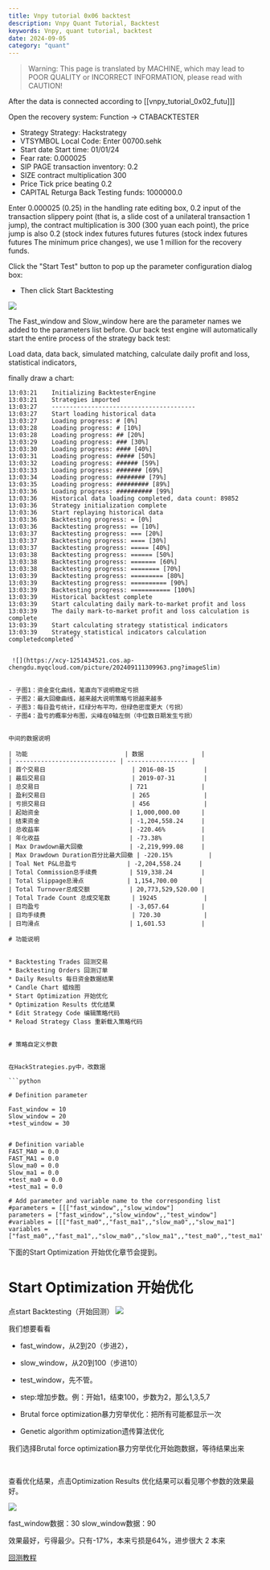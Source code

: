 ```yaml
---
title: Vnpy tutorial 0x06 backtest
description: Vnpy Quant Tutorial, Backtest
keywords: Vnpy, quant tutorial, backtest
date: 2024-09-05
category: "quant" 
---
```


> Warning: This page is translated by MACHINE, which may lead to POOR QUALITY or INCORRECT INFORMATION, please read with CAUTION!



After the data is connected according to [[vnpy_tutorial_0x02_futu]]]


Open the recovery system: Function -> CTABACKTESTER


* Strategy Strategy: Hackstrategy
* VTSYMBOL Local Code: Enter 00700.sehk
* Start date Start time: 01/01/24
* Fear rate: 0.000025
* SIP PAGE transaction inventory: 0.2
* SIZE contract multiplication 300
* Price Tick price beating 0.2
* CAPITAL Returga Back Testing funds: 1000000.0




Enter 0.000025 (0.25) in the handling rate editing box, 0.2 input of the transaction slippery point (that is, a slide cost of a unilateral transaction 1 jump), the contract multiplication is 300 (300 yuan each point), the price jump is also 0.2 (stock index futures futures futures (stock index futures futures The minimum price changes), we use 1 million for the recovery funds.

Click the "Start Test" button to pop up the parameter configuration dialog box:
* Then click Start Backtesting

 ![](https://xcy-1251434521.cos.ap-chengdu.myqcloud.com/picture/202409111301001.png?imageSlim) 

The Fast_window and Slow_window here are the parameter names we added to the parameters list before.
Our back test engine will automatically start the entire process of the strategy back test:

Load data, data back, simulated matching, calculate daily profit and loss, statistical indicators,

finally draw a chart:

```shell
13:03:21	Initializing BacktesterEngine
13:03:21	Strategies imported
13:03:27	----------------------------------------
13:03:27	Start loading historical data
13:03:27	Loading progress: # [0%]
13:03:28	Loading progress: # [10%]
13:03:28	Loading progress: ## [20%]
13:03:29	Loading progress: ### [30%]
13:03:30	Loading progress: #### [40%]
13:03:31	Loading progress: ##### [50%]
13:03:32	Loading progress: ###### [59%]
13:03:33	Loading progress: ####### [69%]
13:03:34	Loading progress: ######## [79%]
13:03:35	Loading progress: ######### [89%]
13:03:36	Loading progress: ########## [99%]
13:03:36	Historical data loading completed, data count: 89852
13:03:36	Strategy initialization complete
13:03:36	Start replaying historical data
13:03:36	Backtesting progress: = [0%]
13:03:36	Backtesting progress: == [10%]
13:03:37	Backtesting progress: === [20%]
13:03:37	Backtesting progress: ==== [30%]
13:03:37	Backtesting progress: ===== [40%]
13:03:38	Backtesting progress: ====== [50%]
13:03:38	Backtesting progress: ======= [60%]
13:03:38	Backtesting progress: ======== [70%]
13:03:39	Backtesting progress: ========= [80%]
13:03:39	Backtesting progress: ========== [90%]
13:03:39	Backtesting progress: =========== [100%]
13:03:39	Historical backtest complete
13:03:39	Start calculating daily mark-to-market profit and loss
13:03:39	The daily mark-to-market profit and loss calculation is complete
13:03:39	Start calculating strategy statistical indicators
13:03:39	Strategy statistical indicators calculation completedcompleted```


 ![](https://xcy-1251434521.cos.ap-chengdu.myqcloud.com/picture/202409111309963.png?imageSlim) 


- 子图1：资金变化曲线，笔直向下说明稳定亏损
- 子图2：最大回撤曲线，越来越大说明策略亏损越来越多
- 子图3：每日盈亏统计，红绿分布平均，但绿色密度更大（亏损）
- 子图4：盈亏的概率分布图，尖峰在0轴左侧（中位数日期发生亏损）


中间的数据说明

| 功能                           | 数据                |
| ---------------------------- | ----------------- |
| 首个交易日                        | 2016-08-15        |
| 最后交易日                        | 2019-07-31        |
| 总交易日                         | 721               |
| 盈利交易日                        | 265               |
| 亏损交易日                        | 456               |
| 起始资金                         | 1,000,000.00      |
| 结束资金                         | -1,204,558.24     |
| 总收益率                         | -220.46%          |
| 年化收益                         | -73.38%           |
| Max Drawdown最大回撤             | -2,219,999.08     |
| Max Drawdown Duration百分比最大回撤 | -220.15%          |
| Toal Net P&L总盈亏              | -2,204,558.24     |
| Total Commission总手续费         | 519,338.24        |
| Total Slippage总滑点            | 1,154,700.00      |
| Total Turnover总成交额           | 20,773,529,520.00 |
| Total Trade Count 总成交笔数      | 19245             |
| 日均盈亏                         | -3,057.64         |
| 日均手续费                        | 720.30            |
| 日均滑点                         | 1,601.53          |

# 功能说明


* Backtesting Trades 回测交易
* Backtesting Orders 回测订单
* Daily Results 每日资金数据结果
* Candle Chart 蜡烛图
* Start Optimization 开始优化
* Optimization Results 优化结果
* Edit Strategy Code 编辑策略代码
* Reload Strategy Class 重新载入策略代码


# 策略自定义参数


在HackStrategies.py中，改数据

```python

# Definition parameter

Fast_window = 10
Slow_window = 20
+test_window = 30


# Definition variable
FAST_MA0 = 0.0
FAST_MA1 = 0.0
Slow_ma0 = 0.0
Slow_ma1 = 0.0
+test_ma0 = 0.0
+test_ma1 = 0.0

# Add parameter and variable name to the corresponding list
#parameters = [[["fast_window",,"slow_window"]
parameters = ["fast_window",,"slow_window",,"test_window"]
#variables = [[["fast_ma0",,"fast_ma1",,"slow_ma0",,"slow_ma1"]
variables = ["fast_ma0",,"fast_ma1",,"slow_ma0",,"slow_ma1",,"test_ma0",,"test_ma1"]
```

下面的Start Optimization 开始优化章节会提到。

# Start Optimization 开始优化

点start Backtesting（开始回测）
 ![](https://xcy-1251434521.cos.ap-chengdu.myqcloud.com/picture/20240911img.png?imageSlim) 


我们想要看看
* fast_window，从2到20（步进2），
* slow_window，从20到100（步进10）
* test_window，先不管。

* step:增加步数。例：开始1，结束100，步数为2，那么1,3,5,7

* Brutal force optimization暴力穷举优化：把所有可能都显示一次
* Genetic algorithm optimization遗传算法优化

我们选择Brutal force optimization暴力穷举优化开始跑数据，等待结果出来


 

查看优化结果，点击Optimization Results 优化结果可以看见哪个参数的效果最好。

 ![](https://xcy-1251434521.cos.ap-chengdu.myqcloud.com/picture/202409111556904.png?imageSlim) 


fast_window数据：30
slow_window数据：90

效果最好，亏得最少。只有-17%，本来亏损是64%，进步很大
2
本来





 [回测教程](https://www.vnpy.com/forum/topic/1955-vn-pykuai-su-ru-men-7-li-shi-shu-ju-hui-ce-you-hua) 
